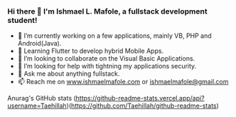 ### Hi there 👋 I'm Ishmael L. Mafole, a fullstack development student!



- 🔭 I’m currently working on a few applications, mainly VB, PHP and Android(Java). 
- 🌱 Learning Flutter to develop hybrid Mobile Apps.
- 👯 I’m looking to collaborate on the Visual Basic Applications.
- 🤔 I’m looking for help with tightning my applications security.
- 💬 Ask me about anything fullstack.
- 📫 Reach me on www.ishmaelmafole.com or ishmaelmafole@gmail.com

Anurag's GitHub stats (https://github-readme-stats.vercel.app/api?username=Taehillah)(https://github.com/Taehillah/github-readme-stats)

